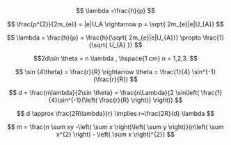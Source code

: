 $$
\lambda =\frac{h}{p}
$$

$$
\frac{p^{2}}{2m_{e}} = |e|U_A \rightarrow p = \sqrt{ 2m_{e}|e|U_{A}}
$$

$$
\lambda = \frac{h}{p} = \frac{h}{\sqrt{ 2m_{e}|e|U_{A}}} \propto \frac{1}{\sqrt{ U_{A} }}
$$

$$2d\sin \theta = n \lambda , \hspace{1 cm} n = 1,2,3..$$

$$
\sin {4\theta} = \frac{r}{R} \rightarrow \theta = \frac{1}{4} \sin^{-1}(\frac{r}{R})
$$

$$
d = \frac{n\lambda}{2\sin \theta} = \frac{n\Lambda}{2 \sin\left( \frac{1}{4}\sin^{-1}{\left( \frac{r}{R} \right)} \right)}
$$

$$
d \approx \frac{2R\lambda}{r} \implies r=\frac{2R}{d} \lambda
$$

$$
m = \frac{n \sum xy -\left( \sum x \right)\left( \sum y \right)}{n\left( \sum x^{2} \right) - \left( \sum x \right)^{2}}
$$
